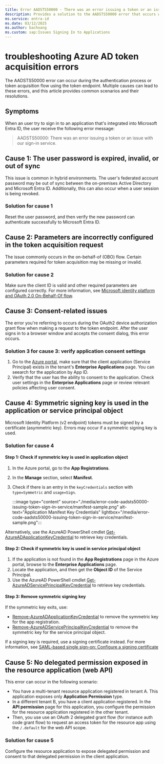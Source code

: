 ```yaml
---
title: Error AADSTS50000 - There was an error issuing a token or an issue with our sign-in service
description: Provides a solution to the AADSTS50000 error that occurs when you try to sign in to an Azure app using Microsoft Entra ID.
ms.service: entra-id
ms.date: 03/12/2025
ms.author: bachoang
ms.custom: sap:Issues Signing In to Applications
---
```


# troubleshooting Azure AD token acquisition errors

The AADSTS50000 error can occur during the authentication process or token acquisition flow using the token endpoint. Multiple causes can lead to these errors, and this article provides common scenarios and their resolutions.

## Symptoms

When an user try to sign in to an application that's integrated into Microsoft Entra ID, the user receive the following error message:

> AADSTS50000: There was an error issuing a token or an issue with our sign-in service.

## Cause 1: The user password is expired, invalid, or out of sync

This issue is common in hybrid environments. The user's federated account password may be out of sync between the on-premises Active Directory and Microsoft Entra ID. Additionally, this can also occur when a user session is being revoked.

### Solution for cause 1

Reset the user password, and then verify the new password can authenticate successfully to Microsoft Entra ID.

## Cause 2: Parameters are incorrectly configured in the token acquisition request

The issue commonly occurs in the on-behalf-of (OBO) flow. Certain parameters required for token acquisition may be missing or invalid.

### Solution for cause 2

Make sure the client ID is valid and other required parameters are configured correctly. For more information, see [Microsoft identity platform and OAuth 2.0 On-Behalf-Of flow](/entra/identity-platform/v2-oauth2-on-behalf-of-flow).

## Cause 3: Consent-related issues

The error you're referring to occurs during the OAuth2 device authorization grant flow when making a request to the token endpoint. After the user signs in to a browser window and accepts the consent dialog, this error occurs.

### Solution 3 for cause 3: verify application consent settings

1. Go to the [Azure portal](https//portal.azure.com), make sure that the client application (Service Principal) exists in the tenant's **Enterprise Applications** page. You can seearch for the application by App ID.
2. Verify that the user has the ability to consent to the application. Check user settings in the **Enterprise Applications** page or review relevant policies affecting user consent.

## Cause 4: Symmetric signing key is used in the application or service principal object

Microsoft Identity Platform (v2 endpoint) tokens must be signed by a certificate (asymmetric key). Errors may occur if a symmetric signing key is used.

### Solution for cause 4

#### Step 1: Check if symmetric key is used in application object

1. In the Azure portal, go to the **App Registrations**.
2. In the **Manage** section,  select **Manifest**.
3. Check if there is an entry in the `keyCredentials` section with `type=Symmetric` and `usage=Sign`.

    :::image type="content" source="./media/error-code-aadsts50000-issuing-token-sign-in-service/manifest-sample.png" alt-text="Application Manifest Key Credentials" lightbox="/media/error-code-aadsts50000-issuing-token-sign-in-service/manifest-sample.png":::

Alternatively, use the AzureAD PowerShell cmdlet [Get-AzureADApplicationKeyCredential](https://docs.microsoft.com/en-us/powershell/module/azuread/get-azureadapplicationkeycredential?view=azureadps-2.0) to retrieve key credentials.

#### Step 2: Check if symmetric key is used in service principal object

1. If the application is not found in the **App Registrations** page in the Azure portal, browse to the **Enterprise Applications** page.
2. Locate the application, and then get the **Object ID** of the Service Principal.
3. Use the AzureAD PowerShell cmdlet [Get-AzureADServicePrincipalKeyCredential](https://docs.microsoft.com/en-us/powershell/module/azuread/get-azureadserviceprincipalkeycredential?view=azureadps-2.0) to retrieve key credentials.

#### Step 3: Remove symmetric signing key

If the symmetric key exits, use:

- [Remove-AzureADApplicationKeyCredential](/powershell/module/azuread/remove-azureadapplicationkeycredential?view=azureadps-2.0) to remove the symmetric key for the app registration.
- [Remove-AzureADServicePrincipalKeyCredential](/powershell/module/azuread/remove-azureadserviceprincipalkeycredential?view=azureadps-2.0) to remove the symmetric key for the service principal object.

If a signing key is required, use a signing certificate instead. For more information, see [SAML-based single sign-on: Configure a signing certificate](/graph/application-saml-sso-configure-api?tabs=http%2Cpowershell-script#step-6-configure-a-signing-certificate)

## Cause 5: No delegated permission exposed in the resource application (web API)

This error can occur in the following scenario:

- You have a multi-tenant resource application registered in tenant A. This application exposes only **Application Permission** type.
- In a different tenant B, you have a client application registered. In the **API permission** page for this application, you configure the permission for the resource application registered in the other tenant.
- Then, you use use an OAuth 2 delegated grant flow (for instance auth code grant flow) to request an access token for the resource app using the `/.default` for the web API scope.

### Solution for cause 5

Configure the resource application to expose delegated permission and consent to that delegated permission in the client application.
